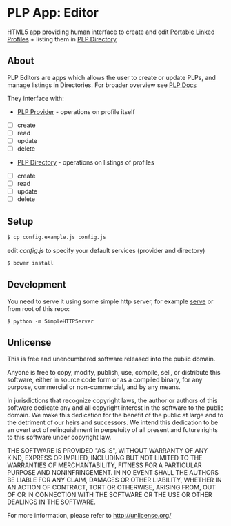 # PLP App: Editor

HTML5 app providing human interface to create and edit [Portable Linked
Profiles](https://github.com/hackers4peace/plp-docs) + listing them in [PLP
Directory](https://github.com/hackers4peace/plp-directory)

## About

PLP Editors are apps which allows the user to create or update PLPs, and
manage listings in Directories. For broader overview see [PLP
Docs](https://github.com/hackers4peace/plp-docs)

They interface with:

* [PLP Provider](https://github.com/hackers4peace/plp-provider) - operations on profile itself
 * [ ] create
 * [ ] read
 * [ ] update
 * [ ] delete
* [PLP Directory](https://github.com/hackers4peace/plp-directory) - operations on listings of profiles
 * [ ] create
 * [ ] read
 * [ ] update
 * [ ] delete

## Setup

```bash
$ cp config.example.js config.js
```

edit *config.js* to specify your default services (provider and
directory)

```bash
$ bower install
```

## Development

You need to serve it using some simple http server, for example
[serve](http://npm.im/serve) or from root of this repo:

```shell
$ python -m SimpleHTTPServer
```

## Unlicense

This is free and unencumbered software released into the public domain.

Anyone is free to copy, modify, publish, use, compile, sell, or
distribute this software, either in source code form or as a compiled
binary, for any purpose, commercial or non-commercial, and by any
means.

In jurisdictions that recognize copyright laws, the author or authors
of this software dedicate any and all copyright interest in the
software to the public domain. We make this dedication for the benefit
of the public at large and to the detriment of our heirs and
successors. We intend this dedication to be an overt act of
relinquishment in perpetuity of all present and future rights to this
software under copyright law.

THE SOFTWARE IS PROVIDED "AS IS", WITHOUT WARRANTY OF ANY KIND,
EXPRESS OR IMPLIED, INCLUDING BUT NOT LIMITED TO THE WARRANTIES OF
MERCHANTABILITY, FITNESS FOR A PARTICULAR PURPOSE AND NONINFRINGEMENT.
IN NO EVENT SHALL THE AUTHORS BE LIABLE FOR ANY CLAIM, DAMAGES OR
OTHER LIABILITY, WHETHER IN AN ACTION OF CONTRACT, TORT OR OTHERWISE,
ARISING FROM, OUT OF OR IN CONNECTION WITH THE SOFTWARE OR THE USE OR
OTHER DEALINGS IN THE SOFTWARE.

For more information, please refer to <http://unlicense.org/>

